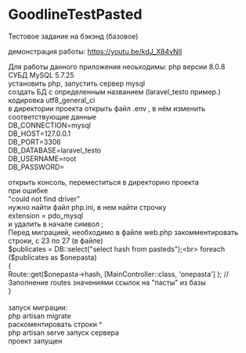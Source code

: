 # GoodlineTestPasted
Тестовое задание на бэкэнд (базовое)

демонстрация работы: https://youtu.be/kdJ_X84vNlI

Для работы данного приложения неоьходимы: 
php версии 8.0.8 <br>
СУБД MySQL 5.7.25 <br>
установить php, запустить сервер mysql <br>
создать БД с определенным названием (laravel_testo пример.) кодировка utf8_general_ci <br>
в директории проекта открыть файл .env , в нём изменить соответствующие данные <br>
DB_CONNECTION=mysql <br>
DB_HOST=127.0.0.1 <br> 
DB_PORT=3306<br> 
DB_DATABASE=laravel_testo <br> 
DB_USERNAME=root<br> 
DB_PASSWORD= <br> 

открыть консоль, переместиться в директорию проекта <br> 
при ошибке <br> 
"could not find driver"<br> 
нужно найти файл php.ini, в нем найти строчку <br> 
extension = pdo_mysql<br>
и удалить в начале символ ; <br>
Перед миграцией, необходимо в файле web.php закомментировать строки, с 23 по 27 (в файле)<br>
$publicates = DB::select("select hash from pasteds");<br>
foreach ($publicates as $onepasta)<br>
{<br>
    Route::get($onepasta->hash, [MainController::class, 'onepasta'] );      // Заполнение routes значениями ссылок на "пасты" из базы<br>
}<br>
<br>
запуск миграции: <br>
php artisan migrate<br>
раскоментировать строки ^<br>
php artisan serve запуск сервера <br>
проект запущен<br>
